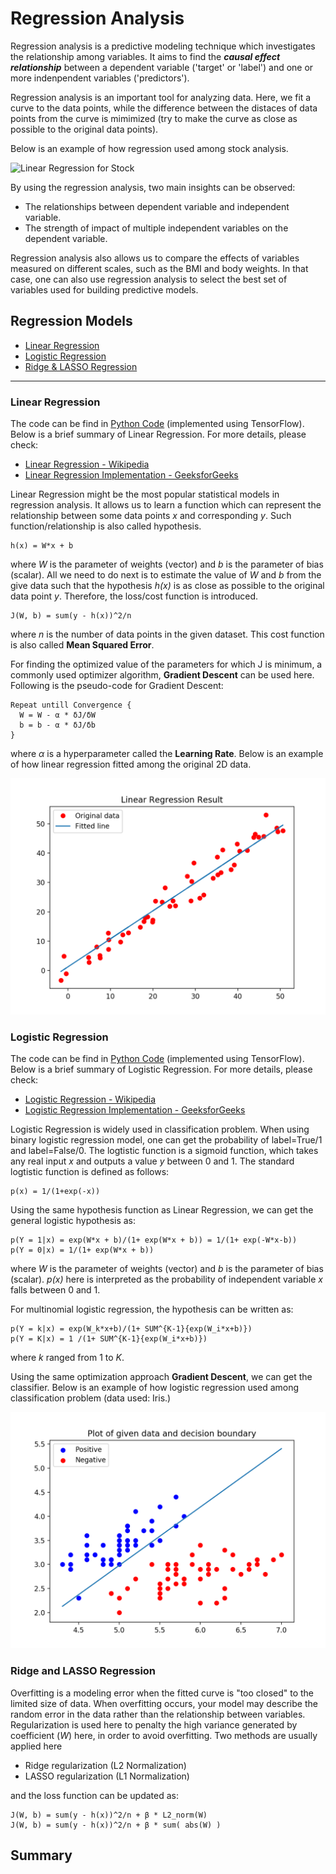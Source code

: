 # Regression Analysis

Regression analysis is a predictive modeling technique which investigates the relationship among variables. It aims to find the **_causal effect relationship_** between a dependent variable ('target' or 'label') and one or more indenpendent variables ('predictors').

Regression analysis is an important tool for analyzing data. Here, we fit a curve to the data points, while the difference between the distaces of data points from the curve is mimimized (try to make the curve as close as possible to the original data points).

Below is an example of how regression used among stock analysis.

![Linear Regression for Stock](https://www.analyticsvidhya.com/wp-content/uploads/2015/08/Regression_Line.png)

By using the regression analysis, two main insights can be observed:

* The relationships between dependent variable and independent variable.
* The strength of impact of multiple independent variables on the dependent variable.

Regression analysis also allows us to compare the effects of variables measured on different scales, such as the BMI and body weights. In that case, one can also use regression analysis to select the best set of variables used for building predictive models.

## Regression Models

* [Linear Regression](#Linear-Regression)
* [Logistic Regression](#Logistic-Regression)
* [Ridge & LASSO Regression](#Ridge-and-LASSO-Regression)

----
### Linear Regression

The code can be find in [Python Code](./code/LinearRegression.py) (implemented using TensorFlow). Below is a brief summary of Linear Regression. For more details, please check:
* [Linear Regression - Wikipedia](https://en.wikipedia.org/wiki/Linear_regression)
* [Linear Regression Implementation - GeeksforGeeks](https://www.geeksforgeeks.org/linear-regression-python-implementation/)

Linear Regression might be the most popular statistical models in regression analysis. It allows us to learn a function which can represent the relationship between some data points _x_ and corresponding _y_. Such function/relationship is also called hypothesis.
```
h(x) = W*x + b
```
where _W_ is the parameter of weights (vector) and _b_ is the parameter of bias (scalar). All we need to do next is to estimate the value of _W_ and _b_ from the give data such that the hypothesis _h(x)_ is as close as possible to the original data point _y_. Therefore, the loss/cost function is introduced.

```
J(W, b) = sum(y - h(x))^2/n
```

where _n_ is the number of data points in the given dataset. This cost function is also called **Mean Squared Error**.

For finding the optimized value of the parameters for which J is minimum, a commonly used optimizer algorithm, **Gradient Descent** can be used here. Following is the pseudo-code for Gradient Descent:

```
Repeat untill Convergence {
  W = W - α * δJ/δW
  b = b - α * δJ/δb
}
```

where _α_ is a hyperparameter called the **Learning Rate**. Below is an example of how linear regression fitted among the original 2D data.

![Figure](./figure/line_reg.png)

### Logistic Regression

The code can be find in [Python Code](./code/LogisticRegression.py) (implemented using TensorFlow). Below is a brief summary of Logistic Regression. For more details, please check:
* [Logistic Regression - Wikipedia](https://en.wikipedia.org/wiki/Logistic_regression)
* [Logistic Regression Implementation - GeeksforGeeks](https://www.geeksforgeeks.org/ml-logistic-regression-using-tensorflow/)

Logistic Regression is widely used in classification problem. When using binary logistic regression model, one can get the probability of label=True/1 and label=False/0. The logtistic function is a sigmoid function, which takes any real input _x_ and outputs a value _y_ between 0 and 1. The standard logtistic function is defined as follows: 
```
p(x) = 1/(1+exp(-x))
```
Using the same hypothesis function as Linear Regression, we can get the general logistic hypothesis as:
```
p(Y = 1|x) = exp(W*x + b)/(1+ exp(W*x + b)) = 1/(1+ exp(-W*x-b))
p(Y = 0|x) = 1/(1+ exp(W*x + b))
```
where _W_ is the parameter of weights (vector) and _b_ is the parameter of bias (scalar). _p(x)_ here is interpreted as the probability of independent variable _x_ falls between 0 and 1.

For multinomial logistic regression, the hypothesis can be written as:

```
p(Y = k|x) = exp(W_k*x+b)/(1+ SUM^{K-1}{exp(W_i*x+b)}) 
p(Y = K|x) = 1 /(1+ SUM^{K-1}{exp(W_i*x+b)}) 
```
where _k_ ranged from 1 to _K_.

Using the same optimization approach **Gradient Descent**, we can get the classifier. Below is an example of how logistic regression used among classification problem (data used: Iris.)

![Figure](./figure/log_reg.png)

### Ridge and LASSO Regression

Overfitting is a modeling error when the fitted curve is "too closed" to the limited size of data. When overfitting occurs, your model may describe the random error in the data rather than the relationship between variables. Regularization is used here to penalty the high variance generated by coefficient (_W_) here, in order to avoid overfitting. Two methods are usually applied here

* Ridge regularization (L2 Normalization)
* LASSO regularization (L1 Normalization)

and the loss function can be updated as:

```
J(W, b) = sum(y - h(x))^2/n + β * L2_norm(W)
J(W, b) = sum(y - h(x))^2/n + β * sum( abs(W) )
```

## Summary
